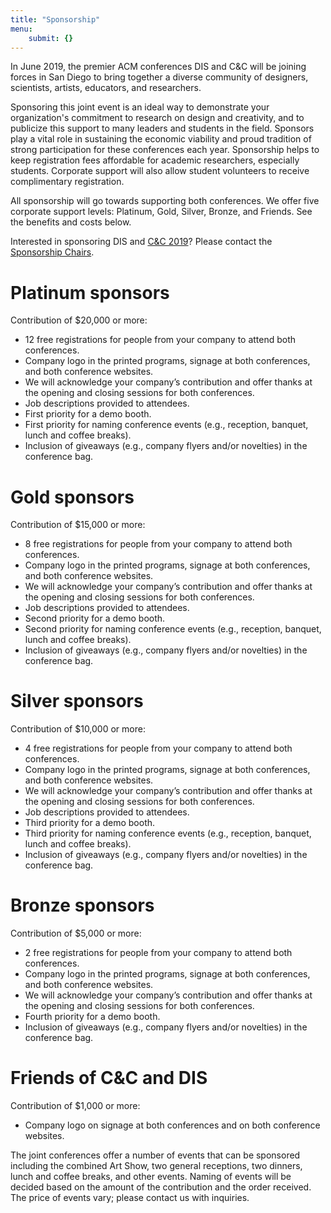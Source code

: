 ```yaml
---
title: "Sponsorship"
menu:
    submit: {}
---
```


In June 2019, the premier ACM conferences DIS and C&C will be joining forces in San Diego to bring together a diverse community of designers, scientists, artists, educators, and researchers.  

Sponsoring this joint event is an ideal way to demonstrate your organization's commitment to research on design and creativity, and to publicize this support to many leaders and students in the field.  Sponsors play a vital role in sustaining the economic viability and proud tradition of strong participation for these conferences each year.  Sponsorship helps to keep registration fees affordable for academic researchers, especially students. Corporate support will also allow student volunteers to receive complimentary registration. 

All sponsorship will go towards supporting both conferences.  We offer five corporate support levels: Platinum, Gold, Silver, Bronze, and Friends.  See the benefits and costs below.

Interested in sponsoring DIS and [C&C 2019](https://cc.acm.org/2019/sponsor.php)? Please contact the [Sponsorship Chairs](mailto:sponsor2019@cc.cam.org).

# Platinum sponsors
Contribution of $20,000 or more:

- 12 free registrations for people from your company to attend both conferences.
- Company logo in the printed programs, signage at both conferences, and both conference websites.
- We will acknowledge your company’s contribution and offer thanks at the opening and closing sessions for both conferences.
- Job descriptions provided to attendees.
- First priority for a demo booth.
- First priority for naming conference events (e.g., reception, banquet, lunch and coffee breaks).
- Inclusion of giveaways (e.g., company flyers and/or novelties) in the conference bag.

# Gold sponsors
Contribution of $15,000 or more:

- 8 free registrations for people from your company to attend both conferences.
- Company logo in the printed programs, signage at both conferences, and both conference websites.
- We will acknowledge your company’s contribution and offer thanks at the opening and closing sessions for both conferences.
- Job descriptions provided to attendees.
- Second priority for a demo booth.
- Second priority for naming conference events (e.g., reception, banquet, lunch and coffee breaks).
- Inclusion of giveaways (e.g., company flyers and/or novelties) in the conference bag.


# Silver sponsors
Contribution of $10,000 or more:

- 4 free registrations for people from your company to attend both conferences.
- Company logo in the printed programs, signage at both conferences, and both conference websites.
- We will acknowledge your company’s contribution and offer thanks at the opening and closing sessions for both conferences.
- Job descriptions provided to attendees.
- Third priority for a demo booth.
- Third priority for naming conference events (e.g., reception, banquet, lunch and coffee breaks).
- Inclusion of giveaways (e.g., company flyers and/or novelties) in the conference bag.


# Bronze sponsors
Contribution of $5,000 or more:

- 2 free registrations for people from your company to attend both conferences.
- Company logo in the printed programs, signage at both conferences, and both conference websites.
- We will acknowledge your company’s contribution and offer thanks at the opening and closing sessions for both conferences.
- Fourth priority for a demo booth.
- Inclusion of giveaways (e.g., company flyers and/or novelties) in the conference bag.


# Friends of C&C and DIS
Contribution of $1,000 or more:

- Company logo on signage at both conferences and on both conference websites.

The joint conferences offer a number of events that can be sponsored including the combined Art Show, two general receptions, two dinners, lunch and coffee breaks, and other events. Naming of events will be decided based on the amount of the contribution and the order received. The price of events vary; please contact us with inquiries.
